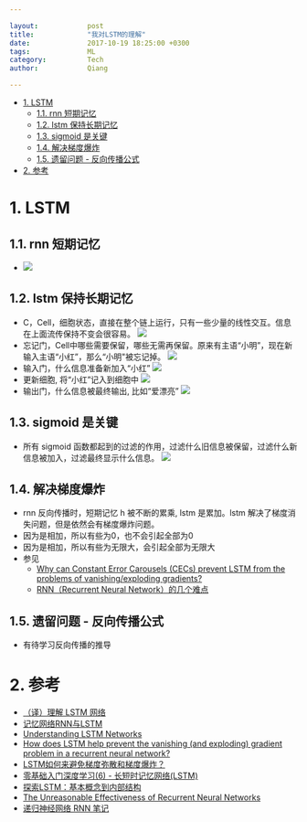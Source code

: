 ```yaml
---

layout:            post  
title:             "我对LSTM的理解"  
date:              2017-10-19 18:25:00 +0300  
tags:              ML
category:          Tech  
author:            Qiang  

---
```


<!-- TOC -->

- [1. LSTM](#1-lstm)
    - [1.1. rnn 短期记忆](#11-rnn-短期记忆)
    - [1.2. lstm 保持长期记忆](#12-lstm-保持长期记忆)
    - [1.3. sigmoid 是关键](#13-sigmoid-是关键)
    - [1.4. 解决梯度爆炸](#14-解决梯度爆炸)
    - [1.5. 遗留问题 - 反向传播公式](#15-遗留问题---反向传播公式)
- [2. 参考](#2-参考)

<!-- /TOC -->

# 1. LSTM

## 1.1. rnn 短期记忆
- ![](http://ac-kYXueNLw.clouddn.com/6d7a1ba71d6c4f8e8c57b6ac28bc8424.png)

## 1.2. lstm 保持长期记忆
- C，Cell，细胞状态，直接在整个链上运行，只有一些少量的线性交互。信息在上面流传保持不变会很容易。
    ![](http://ac-kYXueNLw.clouddn.com/9af8fdc42a5e4669a14b5547fbe64910.png)
- 忘记门，Cell中哪些需要保留，哪些无需再保留。原来有主语“小明”，现在新输入主语“小红”，那么“小明"被忘记掉。
    ![](http://ac-kYXueNLw.clouddn.com/70e14339353a4159a1d320179a703273.png)
- 输入门，什么信息准备新加入“小红”
    ![](http://ac-kYXueNLw.clouddn.com/dc61b98ce10b463a93791c80ebdc94d4.png)
- 更新细胞, 将“小红”记入到细胞中
    ![](http://ac-kYXueNLw.clouddn.com/e24d7d94d3da4ceaba7391cf2db6623b.png)
- 输出门，什么信息被最终输出, 比如“爱漂亮”
    ![](http://ac-kYXueNLw.clouddn.com/ed7ec42a8545420990217d576fc624ec.png)

## 1.3. sigmoid 是关键
- 所有 sigmoid 函数都起到的过滤的作用，过滤什么旧信息被保留，过滤什么新信息被加入，过滤最终显示什么信息。
    ![](http://ac-kYXueNLw.clouddn.com/3ee5792da49e4db080177ebf2d67182b.png)

## 1.4. 解决梯度爆炸
- rnn 反向传播时，短期记忆 h 被不断的累乘, lstm 是累加。lstm 解决了梯度消失问题，但是依然会有梯度爆炸问题。
- 因为是相加，所以有些为0，也不会引起全部为0
- 因为是相加，所以有些为无限大，会引起全部为无限大
- 参见
    - [Why can Constant Error Carousels (CECs) prevent LSTM from the problems of vanishing/exploding gradients?]( https://www.reddit.com/r/MachineLearning/comments/34piyi/why_can_constant_error_carousels_cecs_prevent/)
    - [RNN（Recurrent Neural Network）的几个难点](http://www.cnblogs.com/congliu/p/4546634.html)

## 1.5. 遗留问题 - 反向传播公式
- 有待学习反向传播的推导

# 2. 参考
- [（译）理解 LSTM 网络](http://www.jianshu.com/p/9dc9f41f0b29)
- [记忆网络RNN与LSTM](http://blog.younggy.com/2017/05/09/%E8%AE%B0%E5%BF%86%E7%BD%91%E7%BB%9CRNN%E4%B8%8ELSTM/)
- [Understanding LSTM Networks](http://colah.github.io/posts/2015-08-Understanding-LSTMs/)
- [How does LSTM help prevent the vanishing (and exploding) gradient problem in a recurrent neural network?](https://www.quora.com/How-does-LSTM-help-prevent-the-vanishing-and-exploding-gradient-problem-in-a-recurrent-neural-network)
- [LSTM如何来避免梯度弥散和梯度爆炸？](https://www.zhihu.com/question/34878706)
- [零基础入门深度学习(6) - 长短时记忆网络(LSTM)](https://www.zybuluo.com/hanbingtao/note/581764)
- [探索LSTM：基本概念到内部结构](https://zhuanlan.zhihu.com/p/27345523)
- [The Unreasonable Effectiveness of Recurrent Neural Networks](http://karpathy.github.io/2015/05/21/rnn-effectiveness/)
- [递归神经网络 RNN 笔记](http://www.shuang0420.com/2017/07/21/%E9%80%92%E5%BD%92%E7%A5%9E%E7%BB%8F%E7%BD%91%E7%BB%9C%20RNN%20%E7%AC%94%E8%AE%B0/)

